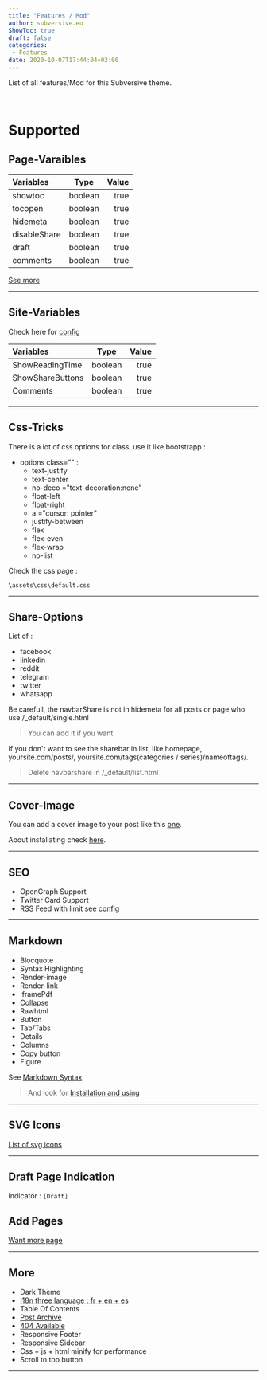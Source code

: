 ```yaml
---
title: "Features / Mod"
author: subversive.eu
ShowToc: true
draft: false
categories:
 - Features
date: 2020-10-07T17:44:04+02:00
---
```


List of all features/Mod for this Subversive theme.
<!--more-->​

# Supported

## Page-Varaibles

| Variables    |  Type   |        Value |
| :----------- | :-----: | -----------: |
| showtoc      | boolean | true | false |
| tocopen      | boolean | true | false |
| hidemeta     | boolean | true | false |
| disableShare | boolean | true | false |
| draft        | boolean | true | false |
| comments     | boolean | true | false |

[See more](https://subversive-eu.github.io/hugo-subversive/posts/install/#page-variables "page-variable")

---

## Site-Variables

Check here for [config](https://subversive-eu.github.io/hugo-subversive/posts/install/#configyml)

| Variables        |  Type   |        Value |
| :--------------- | :-----: | -----------: |
| ShowReadingTime  | boolean | true | false |
| ShowShareButtons | boolean | true | false |
| Comments         | boolean | true | false |

---

## Css-Tricks

There is a lot of css options for class, use it like bootstrapp :

* options class="" :  
  * text-justify  
  * text-center  
  * no-deco ="text-decoration:none"  
  * float-left  
  * float-right  
  * a ="cursor: pointer"  
  * justify-between
  * flex
  * flex-even
  * flex-wrap
  * no-list

Check the css page :

```\assets\css\default.css```

---

## Share-Options

List of :

* facebook 
* linkedin
* reddit
* telegram
* twitter
* whatsapp

Be carefull, the navbarShare is not in hidemeta for all posts or page who use /_default/single.html
> You can add it if you want.

If you don't want to see the sharebar in list, like homepage, yoursite.com/posts/, yoursite.com/tags(categories / series)/nameoftags/.
> Delete navbarshare in /_default/list.html

---

## Cover-Image

You can add a cover image to your post like this [one](https://subversive-eu.github.io/hugo-subversive/posts/example/).

About installating check [here](https://subversive-eu.github.io/hugo-subversive/posts/install/#more-options).

---

## SEO

* OpenGraph Support
* Twitter Card Support
* RSS Feed with limit [see config](https://subversive-eu.github.io/hugo-subversive/posts/install/#all-params)

---

## Markdown

* Blocquote
* Syntax Highlighting
* Render-image
* Render-link
* IframePdf
* Collapse
* Rawhtml
* Button
* Tab/Tabs
* Details
* Columns
* Copy button
* Figure

See [Markdown Syntax](https://subversive-eu.github.io/hugo-subversive/posts/markdownsyntax/).

> And look for [Installation and using](https://subversive-eu.github.io/hugo-subversive/posts/installation/#markdown)

---

## SVG Icons

[List of svg icons](https://subversive-eu.github.io/hugo-subversive/posts/utilisation/)

---

##  Draft Page Indication

Indicator : ```[Draft]```

## Add Pages

[Want more page](https://subversive-eu.github.io/hugo-subversive/about/)

---

## More

* Dark Thème
* [I18n three language : fr + en + es](https://subversive-eu.github.io/hugo-subversive/posts/installation/#i18-language)
* Table Of Contents
* [Post Archive](https://subversive-eu.github.io/hugo-subversive/archives/)
* [404 Available](https://subversive-eu.github.io/hugo-subversive/404/)
* Responsive Footer
* Responsive Sidebar
* Css + js + html minify for performance
* Scroll to top button

---